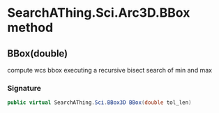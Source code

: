 # SearchAThing.Sci.Arc3D.BBox method
## BBox(double)
compute wcs bbox executing a recursive bisect search of min and max

### Signature
```csharp
public virtual SearchAThing.Sci.BBox3D BBox(double tol_len)
```
